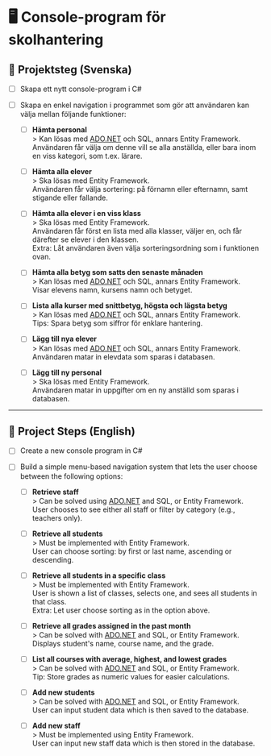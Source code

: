 # 🖥️ Console-program för skolhantering

## 📌 Projektsteg (Svenska)

- [ ] Skapa ett nytt console-program i C#  
- [ ] Skapa en enkel navigation i programmet som gör att användaren kan välja mellan följande funktioner:

  - [ ] **Hämta personal**  
        > Kan lösas med [ADO.NET](http://ADO.NET) och SQL, annars Entity Framework.  
        Användaren får välja om denne vill se alla anställda, eller bara inom en viss kategori, som t.ex. lärare.

  - [ ] **Hämta alla elever**  
        > Ska lösas med Entity Framework.  
        Användaren får välja sortering: på förnamn eller efternamn, samt stigande eller fallande.

  - [ ] **Hämta alla elever i en viss klass**  
        > Ska lösas med Entity Framework.  
        Användaren får först en lista med alla klasser, väljer en, och får därefter se elever i den klassen.  
        Extra: Låt användaren även välja sorteringsordning som i funktionen ovan.

  - [ ] **Hämta alla betyg som satts den senaste månaden**  
        > Kan lösas med [ADO.NET](http://ADO.NET) och SQL, annars Entity Framework.  
        Visar elevens namn, kursens namn och betyget.

  - [ ] **Lista alla kurser med snittbetyg, högsta och lägsta betyg**  
        > Kan lösas med [ADO.NET](http://ADO.NET) och SQL, annars Entity Framework.  
        Tips: Spara betyg som siffror för enklare hantering.

  - [ ] **Lägg till nya elever**  
        > Kan lösas med [ADO.NET](http://ADO.NET) och SQL, annars Entity Framework.  
        Användaren matar in elevdata som sparas i databasen.

  - [ ] **Lägg till ny personal**  
        > Ska lösas med Entity Framework.  
        Användaren matar in uppgifter om en ny anställd som sparas i databasen.

---

## 📌 Project Steps (English)

- [ ] Create a new console program in C#  
- [ ] Build a simple menu-based navigation system that lets the user choose between the following options:

  - [ ] **Retrieve staff**  
        > Can be solved using [ADO.NET](http://ADO.NET) and SQL, or Entity Framework.  
        User chooses to see either all staff or filter by category (e.g., teachers only).

  - [ ] **Retrieve all students**  
        > Must be implemented with Entity Framework.  
        User can choose sorting: by first or last name, ascending or descending.

  - [ ] **Retrieve all students in a specific class**  
        > Must be implemented with Entity Framework.  
        User is shown a list of classes, selects one, and sees all students in that class.  
        Extra: Let user choose sorting as in the option above.

  - [ ] **Retrieve all grades assigned in the past month**  
        > Can be solved with [ADO.NET](http://ADO.NET) and SQL, or Entity Framework.  
        Displays student's name, course name, and the grade.

  - [ ] **List all courses with average, highest, and lowest grades**  
        > Can be solved with [ADO.NET](http://ADO.NET) and SQL, or Entity Framework.  
        Tip: Store grades as numeric values for easier calculations.

  - [ ] **Add new students**  
        > Can be solved with [ADO.NET](http://ADO.NET) and SQL, or Entity Framework.  
        User can input student data which is then saved to the database.

  - [ ] **Add new staff**  
        > Must be implemented using Entity Framework.  
        User can input new staff data which is then stored in the database.
